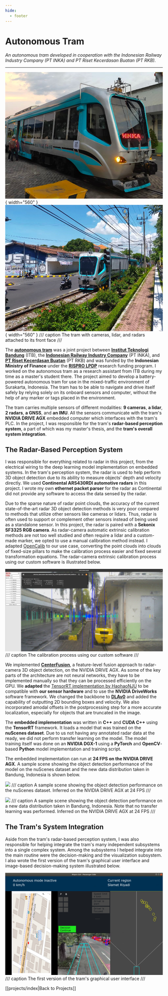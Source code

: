 ```yaml
---
hide:
  - footer
---
```


# Autonomous Tram

*An autonomous tram developed in cooperation with the Indonesian Railway Industry Company (PT INKA) and PT Riset Kecerdasan Buatan (PT RKB).*

---

![](../resources/projects/autonomous_tram/tram.jpg){ width="560" }
![](../resources/projects/autonomous_tram/tram_road.jpg){ width="560" }
/// caption
The tram with cameras, lidar, and radars attached to its front face
///

The [**autonomous tram**](https://av.itb.ac.id/) was a joint project between [**Institut Teknologi Bandung**](https://itb.ac.id/) (ITB), the [**Indonesian Railway Industry Company**](https://www.inka.co.id/) (PT INKA), and [**PT Riset Kecerdasan Buatan**](https://www.riset.ai/) (PT RKB) and was funded by the **Indonesian Ministry of Finance** under the [**RISPRO LPDP**](https://risprolpdp.kemenkeu.go.id/) research funding program. I worked on the autonomous tram as a research assistant from ITB during my time as a master's student there. The project aimed to develop a battery-powered autonomous tram for use in the mixed-traffic environment of Surakarta, Indonesia. The tram has to be able to navigate and drive itself safely by relying solely on its onboard sensors and computer, without the help of any marker or tags placed in the environment.

The tram carries multiple sensors of different modalities: **9 cameras**, **a lidar**, **2 radars**, **a GNSS**, and **an IMU**. All the sensors communicate with the tram's **NVIDIA DRIVE AGX** embedded computer which interfaces with the tram's PLC. In the project, I was responsible for the tram's **radar-based perception system**, a part of which was my master's thesis, and the **tram's overall system integration**.

## The Radar-Based Perception System

I was responsible for everything related to radar in this project, from the electrical wiring to the deep learning model implementation on embedded systems. In the tram's perception system, the radar is used to help perform 3D object detection due to its ability to measure objects' depth and velocity directly. We used **Continental ARS430RDI automotive radars** in this project. I wrote my own **ethernet packet parser** for the radar as Continental did not provide any software to access the data sensed by the radar.

Due to the sparse nature of radar point clouds, the accuracy of the current state-of-the-art radar 3D object detection methods is very poor compared to methods that utilize other sensors like cameras or lidars. Thus, radar is often used to support or complement other sensors instead of being used as a standalone sensor. In this project, the radar is paired with a **Sekonix SF3325 RGB camera**. As radar-camera automatic extrinsic calibration methods are not too well studied and often require a lidar and a custom-made marker, we opted to use a manual calibration method instead. I adapted [OpenCalib](https://github.com/PJLab-ADG/SensorsCalibration) to our use case, converting the point clouds into clouds of fixed-size pillars to make the calibration process easier and fixed several transformation equations. The radar-camera extrinsic calibration process using our custom software is illustrated below.

![](../resources/projects/autonomous_tram/calib.png)
/// caption
The calibration process using our custom software
///

We implemented [**CenterFusion**](https://github.com/mrnabati/CenterFusion), a feature-level fusion approach to radar-camera 3D object detection, on the NVIDIA DRIVE AGX. As some of the key parts of the architecture are not neural networks, they have to be implemented manually so that they can be processed efficiently on the GPU. We **adapted** the [TensorRT implementation by HaohaoNJU](https://github.com/HaohaoNJU/CenterFusion) to be compatible with **our sensor hardware** and to use the **NVIDIA DriveWorks** software framework. We changed the backbone to [**DLAv0**](https://arxiv.org/abs/1707.06484) and added the capability of outputting 2D bounding boxes and velocity. We also incorporated amodal offsets in the postprocessing step for a more accurate localization, especially for objects that are truncated in the image.

The **embedded implementation** was written in **C++** and **CUDA C++** using the **TensorRT** framework. It loads a model that was trained on the **nuScenes dataset**. Due to us not having any annotated radar data at the ready, we did not perform transfer learning on the model. The model training itself was done on an **NVIDIA DGX-1** using a **PyTorch** and **OpenCV**-based **Python** model implementation and training script.

The embedded implementation can run at **24 FPS on the NVIDIA DRIVE AGX**. A sample scene showing the object detection performance of the model on the nuScenes dataset and the new data distribution taken in Bandung, Indonesia is shown below.

![](../resources/projects/autonomous_tram/nuscenes_inference.gif)
/// caption
A sample scene showing the object detection performance on the nuScenes dataset. Inferred on the NVIDIA DRIVE AGX at 24 FPS
///

![](../resources/projects/autonomous_tram/radar_inference.gif)
/// caption
A sample scene showing the object detection performance on a new data distribution taken in Bandung, Indonesia. Note that no transfer learning was performed. Inferred on the NVIDIA DRIVE AGX at 24 FPS
///

## The Tram's System Integration

Aside from the tram's radar-based perception system, I was also responsible for helping integrate the tram's many independent subsystems into a single complex system. Among the subsystems I helped integrate into the main routine were the decision-making and the visualization subsystem. I also wrote the first version of the tram's graphical user interface and image-based decision-making system illustrated below.

![](../resources/projects/autonomous_tram/first_gui.png)
/// caption
The first version of the tram's graphical user interface
///

[[projects/index|Back to Projects]]